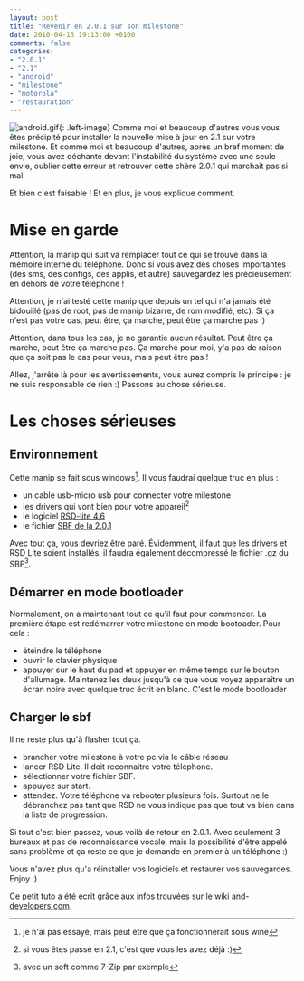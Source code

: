 ```yaml
---
layout: post
title: "Revenir en 2.0.1 sur son milestone"
date: 2010-04-13 19:13:00 +0100
comments: false
categories: 
- "2.0.1"
- "2.1"
- "android"
- "milestone"
- "motorola"
- "restauration"
---
```

![android.gif](https://blog-img.crafting-labs.fr/logo/.android_s.jpg){: .left-image}
Comme moi et beaucoup d'autres vous vous êtes précipité pour installer la nouvelle mise à jour en 2.1 sur votre milestone. Et comme moi et beaucoup d'autres, après un bref moment de joie, vous avez déchanté devant l'instabilité du système avec une seule envie, oublier cette erreur et retrouver cette chère 2.0.1 qui marchait pas si mal.

Et bien c'est faisable ! Et en plus, je vous explique comment.


# Mise en garde
Attention, la manip qui suit va remplacer tout ce qui se trouve dans la mémoire interne du téléphone. Donc si vous avez des choses importantes (des sms, des configs, des applis, et autre) sauvegardez les précieusement en dehors de votre téléphone !

Attention, je n'ai testé cette manip que depuis un tel qui n'a jamais été bidouillé (pas de root, pas de manip bizarre, de rom modifié, etc). Si ça n'est pas votre cas, peut être, ça marche, peut être ça marche pas :)

Attention, dans tous les cas, je ne garantie aucun résultat. Peut être ça marche, peut être ça marche pas. Ça marché pour moi, y'a pas de raison que ça soit pas le cas pour vous, mais peut être pas !

Allez, j'arrête là pour les avertissements, vous aurez compris le principe : je ne suis responsable de rien :) Passons au chose sérieuse.

# Les choses sérieuses
## Environnement
Cette manip se fait sous windows[^1]. Il vous faudrai quelque truc en plus :

* un cable usb-micro usb pour connecter votre milestone
* les drivers qui vont bien pour votre appareil[^2]
* le logiciel [RSD-lite 4.6](http://aschen.net/android/RSDLite4.6.msi)
* le fichier [SBF de la 2.0.1](https://rsddownload.motorola.com/download/SHOLS_U2_01.15.0_UCASHLSEMEAB1B803F.0R_USASHLS00AZRTEMARA_P016_A003_HWp2a_1FF.sbf.gz)

Avec tout ça, vous devriez être paré. Évidemment, il faut que les drivers et RSD Lite soient installés, il faudra également décompressé le fichier .gz du SBF[^3].

## Démarrer en mode bootloader
Normalement, on a maintenant tout ce qu'il faut pour commencer. La première étape est redémarrer votre milestone en mode bootoader. Pour cela :

* éteindre le téléphone
* ouvrir le clavier physique
* appuyer sur le haut du pad et appuyer en même temps sur le bouton d'allumage. Maintenez les deux jusqu'à ce que vous voyez apparaître un écran noire avec quelque truc écrit en blanc. C'est le mode bootloader

## Charger le sbf
Il ne reste plus qu'à flasher tout ça.

* brancher votre milestone à votre pc via le câble réseau
* lancer RSD Lite. Il doit reconnaitre votre téléphone. 
* sélectionner votre fichier SBF.
* appuyez sur start.
* attendez. Votre téléphone va rebooter plusieurs fois. Surtout ne le débranchez pas tant que RSD ne vous indique pas que tout va bien dans la liste de progression.

Si tout c'est bien passez, vous voilà de retour en 2.0.1. Avec seulement 3 bureaux et pas de reconnaissance vocale, mais la possibilité d'être appelé sans problème et ça reste ce que je demande en premier à un  téléphone :)

Vous n'avez plus qu'a réinstaller vos logiciels et restaurer vos sauvegardes. Enjoy :)

Ce petit tuto a été écrit grâce aux infos trouvées sur le wiki [and-developers.com](http://www.and-developers.com/).


[^1]: je n'ai pas essayé, mais peut être que ça fonctionnerait sous wine
[^2]: si vous êtes passé en 2.1, c'est que vous les avez déjà :)
[^3]: avec un soft comme 7-Zip par exemple
